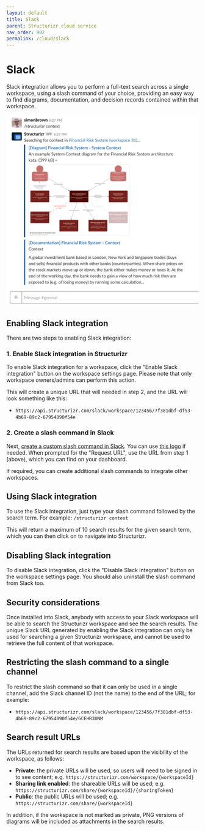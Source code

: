 ```yaml
---
layout: default
title: Slack
parent: Structurizr cloud service
nav_order: 902
permalink: /cloud/slack
---
```


# Slack

Slack integration allows you to perform a full-text search across a single workspace, using a slash command of your choice,
providing an easy way to find diagrams, documentation, and decision records contained within that workspace.

![Slack integration](images/slack.png)

## Enabling Slack integration

There are two steps to enabling Slack integration:

### 1. Enable Slack integration in Structurizr

To enable Slack integration for a workspace, click the "Enable Slack integration" button on the workspace settings page.
Please note that only workspace owners/admins can perform this action.

This will create a unique URL that will needed in step 2, and the URL will look something like this:

- `https://api.structurizr.com/slack/workspace/123456/7f381dbf-df53-4b69-89c2-67954090f54e`

### 2. Create a slash command in Slack
   
Next, [create a custom slash command in Slack](https://api.slack.com/interactivity/slash-commands).
You can use [this logo](https://static.structurizr.com/img/structurizr-logo-square.png) if needed.
When prompted for the "Request URL", use the URL from step 1 (above), which you can find on your dashboard.

If required, you can create additional slash commands to integrate other workspaces.

## Using Slack integration

To use the Slack integration, just type your slash command followed by the search term. For example: `/structurizr context`

This will return a maximum of 10 search results for the given search term, which you can then click on to navigate into Structurizr.

## Disabling Slack integration

To disable Slack integration, click the "Disable Slack integration" button on the workspace settings page.
You should also uninstall the slash command from Slack too.

## Security considerations

Once installed into Slack, anybody with access to your Slack workspace will be able to search the Structurizr workspace and see the search results. The unique Slack URL generated by enabling the Slack integration can only be used for searching a given Structurizr workspace, and cannot be used to retrieve the full content of that workspace.

## Restricting the slash command to a single channel

To restrict the slash command so that it can only be used in a single channel, add the Slack channel ID (not the name) to the end of the URL; for example:

- `https://api.structurizr.com/slack/workspace/123456/7f381dbf-df53-4b69-89c2-67954090f54e/GCEHR3UNM`

## Search result URLs

The URLs returned for search results are based upon the visibility of the workspace, as follows:

- __Private__: the private URLs will be used, so users will need to be signed in to see content; e.g. `https://structurizr.com/workspace/{workspaceId}`
- __Sharing link enabled__: the shareable URLs will be used; e.g. `https://structurizr.com/share/{workspaceId}/{sharingToken}`
- __Public__: the public URLs will be used; e.g. `https://structurizr.com/share/{workspaceId}`

In addition, if the workspace is not marked as private, PNG versions of diagrams will be included as attachments in the search results.